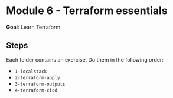 # Module 6 - Terraform essentials

**Goal**: Learn Terraform

## Steps

Each folder contains an exercise. Do them in the following order:

- `1-localstack`
- `2-terraform-apply`
- `3-terraform-outputs`
- `4-terraform-cicd`
